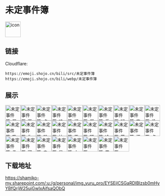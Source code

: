 # 未定事件簿
<img src="https://emoji.shojo.cn/bili/src/未定事件簿/icon.png" width="50" height="50" alt="icon">

## 链接
Cloudflare:
```
https://emoji.shojo.cn/bili/src/未定事件簿
https://emoji.shojo.cn/bili/webp/未定事件簿
```
## 展示
<img src="https://emoji.shojo.cn/bili/src/未定事件簿/未定事件簿-开心.png" width="50" height="50" alt="未定事件簿-开心"><img src="https://emoji.shojo.cn/bili/src/未定事件簿/未定事件簿-不开心.png" width="50" height="50" alt="未定事件簿-不开心"><img src="https://emoji.shojo.cn/bili/src/未定事件簿/未定事件簿-点赞.png" width="50" height="50" alt="未定事件簿-点赞"><img src="https://emoji.shojo.cn/bili/src/未定事件簿/未定事件簿-呜呜.png" width="50" height="50" alt="未定事件簿-呜呜"><img src="https://emoji.shojo.cn/bili/src/未定事件簿/未定事件簿-打call.png" width="50" height="50" alt="未定事件簿-打call"><img src="https://emoji.shojo.cn/bili/src/未定事件簿/未定事件簿-燃起来了.png" width="50" height="50" alt="未定事件簿-燃起来了"><img src="https://emoji.shojo.cn/bili/src/未定事件簿/未定事件簿-看手机.png" width="50" height="50" alt="未定事件簿-看手机"><img src="https://emoji.shojo.cn/bili/src/未定事件簿/未定事件簿-疑问.png" width="50" height="50" alt="未定事件簿-疑问"><img src="https://emoji.shojo.cn/bili/src/未定事件簿/未定事件簿-宕机.png" width="50" height="50" alt="未定事件簿-宕机"><img src="https://emoji.shojo.cn/bili/src/未定事件簿/未定事件簿-偷听.png" width="50" height="50" alt="未定事件簿-偷听"><img src="https://emoji.shojo.cn/bili/src/未定事件簿/未定事件簿-吸氧.png" width="50" height="50" alt="未定事件簿-吸氧"><img src="https://emoji.shojo.cn/bili/src/未定事件簿/未定事件簿-你醒啦.png" width="50" height="50" alt="未定事件簿-你醒啦"><img src="https://emoji.shojo.cn/bili/src/未定事件簿/未定事件簿-躲墙角.png" width="50" height="50" alt="未定事件簿-躲墙角"><img src="https://emoji.shojo.cn/bili/src/未定事件簿/未定事件簿-扶额.png" width="50" height="50" alt="未定事件簿-扶额"><img src="https://emoji.shojo.cn/bili/src/未定事件簿/未定事件簿-干杯.png" width="50" height="50" alt="未定事件簿-干杯"><img src="https://emoji.shojo.cn/bili/src/未定事件簿/未定事件簿-盯.png" width="50" height="50" alt="未定事件簿-盯"><img src="https://emoji.shojo.cn/bili/src/未定事件簿/未定事件簿-冷笑.png" width="50" height="50" alt="未定事件簿-冷笑"><img src="https://emoji.shojo.cn/bili/src/未定事件簿/未定事件簿-菩萨.png" width="50" height="50" alt="未定事件簿-菩萨"><img src="https://emoji.shojo.cn/bili/src/未定事件簿/未定事件簿-怀疑.png" width="50" height="50" alt="未定事件簿-怀疑"><img src="https://emoji.shojo.cn/bili/src/未定事件簿/未定事件簿-点赞2.png" width="50" height="50" alt="未定事件簿-点赞2"><img src="https://emoji.shojo.cn/bili/src/未定事件簿/未定事件簿-柔弱.png" width="50" height="50" alt="未定事件簿-柔弱"><img src="https://emoji.shojo.cn/bili/src/未定事件簿/未定事件簿-可怜.png" width="50" height="50" alt="未定事件簿-可怜"><img src="https://emoji.shojo.cn/bili/src/未定事件簿/未定事件簿-走了.png" width="50" height="50" alt="未定事件簿-走了"><img src="https://emoji.shojo.cn/bili/src/未定事件簿/未定事件簿-星星眼.png" width="50" height="50" alt="未定事件簿-星星眼"><img src="https://emoji.shojo.cn/bili/src/未定事件簿/未定事件簿-大喊.png" width="50" height="50" alt="未定事件簿-大喊"><img src="https://emoji.shojo.cn/bili/src/未定事件簿/未定事件簿-no.png" width="50" height="50" alt="未定事件簿-no"><img src="https://emoji.shojo.cn/bili/src/未定事件簿/未定事件簿-震惊.png" width="50" height="50" alt="未定事件簿-震惊"><img src="https://emoji.shojo.cn/bili/src/未定事件簿/未定事件簿-yes.png" width="50" height="50" alt="未定事件簿-yes">

## 下载地址

https://shamiko-my.sharepoint.com/:u:/g/personal/img_yuru_pro/EYSEjlCSGaRDlBlzsb0mHyYBfQrjW25ujGwIxAifsaQObQ